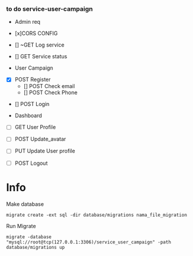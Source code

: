 ### to do service-user-campaign


- Admin req

- [x]CORS CONFIG

- [] ~GET Log service
- [] GET Service status

- User Campaign
- [x] POST Register
    - [] POST Check email
    - [] POST Check Phone
- [] POST Login


- Dashboard
- [ ] GET User Profile
- [ ] POST Update_avatar
- [ ] PUT Update User profile

- [ ] POST Logout

# Info

Make database

`migrate create -ext sql -dir database/migrations nama_file_migration`

Run Migrate

```
migrate -database "mysql://root@tcp(127.0.0.1:3306)/service_user_campaign" -path database/migrations up
```
